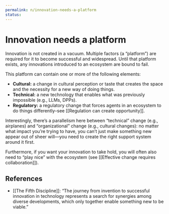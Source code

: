 ```yaml
---
permalink: n/innovation-needs-a-platform
status: 
---
```

# Innovation needs a platform

Innovation is not created in a vacuum. Multiple factors (a “platform”) are required for it to become successful and widespread. Until that platform exists, any innovations introduced to an ecosystem are bound to fail.

This platform can contain one or more of the following elements:

- **Cultural:** a change in cultural perception or taste that creates the space and the necessity for a new way of doing things.
- **Technical:** a new technology that enables what was previously impossible (e.g., LLMs, DPPs).
- **Regulatory:** a regulatory change that forces agents in an ecosystem to do things differently–see [[Regulation can create opportunity]].

Interestingly, there’s a parallelism here between “technical” change (e.g., airplanes) and “organizational” change (e.g., cultural changes): no matter what impact you’re trying to have, you can’t just make something new appear out of sheer will—you need to create the right support system around it first.

Furthermore, if you want your innovation to take hold, you will often also need to “play nice” with the ecosystem (see [[Effective change requires collaboration]]).

## References

- [[The Fifth Discipline]]: “The journey from invention to successful innovation in technology represents a search for synergies among diverse developments, which only together enable something new to be viable.”
